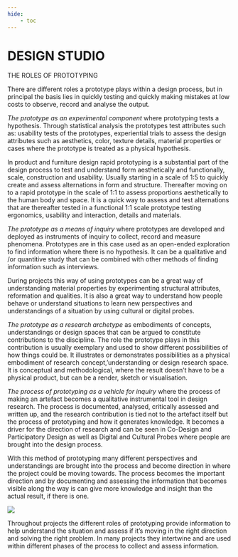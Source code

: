 ```yaml
---
hide:
    - toc
---
```


# **DESIGN STUDIO**

THE ROLES OF PROTOTYPING 

There are different roles a prototype plays within a design process, but in principal the basis lies in quickly testing and quickly making mistakes at low costs to observe, record and analyse the output. 

*The prototype as an experimental component* where prototyping tests a hypothesis. Through statistical analysis the prototypes test attributes such as: usability tests of the prototypes, experiential trials to assess the design attributes such as aesthetics, color, texture details, material properties or cases where the prototype is treated as a physical hypothesis.

In product and furniture design rapid prototyping is a substantial part of the design process to test and understand form aesthetically and functionally, scale, construction and usability. Usually starting in a scale of 1:5 to quickly create and assess alternations in form and structure. Thereafter moving on to a rapid prototype in the scale of 1:1 to assess proportions aesthetically to the human body and space. It is a quick way to assess and test alternations that are thereafter tested in a functional 1:1 scale prototype testing ergonomics, usability and interaction, details and materials.

*The prototype as a means of inquiry* where prototypes are developed and deployed as instruments of inquiry to collect, record and measure phenomena. Prototypes are in this case used as an open-ended exploration to find information where there is no hypothesis. It can be a qualitative and /or quantitive study that can be combined with other methods of finding information such as interviews. 

During projects this way of using prototypes can be a great way of understanding material properties by experimenting structural attributes, reformation and qualities. It is also a great way to understand how people behave or understand situations to learn new perspectives and understandings of a situation by using cultural or digital probes.

*The prototype as a research archetype* as embodiments of concepts, understandings or design spaces that can be argued to constitute contributions to the discipline. The role the prototype plays in this contribution is usually exemplary and used to show different possibilities of how things could be. It illustrates or demonstrates possibilities as a physical embodiment of research concept,’understanding or design research space. It is conceptual and methodological, where the result doesn’t have to be a physical product, but can be a render, sketch or visualisation.

*The process of prototyping as a vehicle for inquiry* where the process of making an artefact becomes a qualitative instrumental tool in design research. The process is documented, analysed, critically assessed and written up, and the research contribution is tied not to the artefact itself but the process of prototyping and how it generates knowledge. It becomes a driver for the direction of research and can be seen in Co-Design and Participatory Design as well as Digital and Cultural Probes where people are brought into the design process.

With this method of prototyping many different perspectives and understandings are brought into the process and become direction in where the project could be moving towards. The process becomes the important direction and by documenting and assessing the information that becomes visible along the way is can give more knowledge and insight than the actual result, if there is one. 

![](../images/Bootcamp/Prototypingroles.jpg)

Throughout projects the different roles of prototyping provide information to help understand the situation and assess if it’s moving in the right direction and solving the right problem. In many projects they intertwine and are used within different phases of the process to collect and assess information.